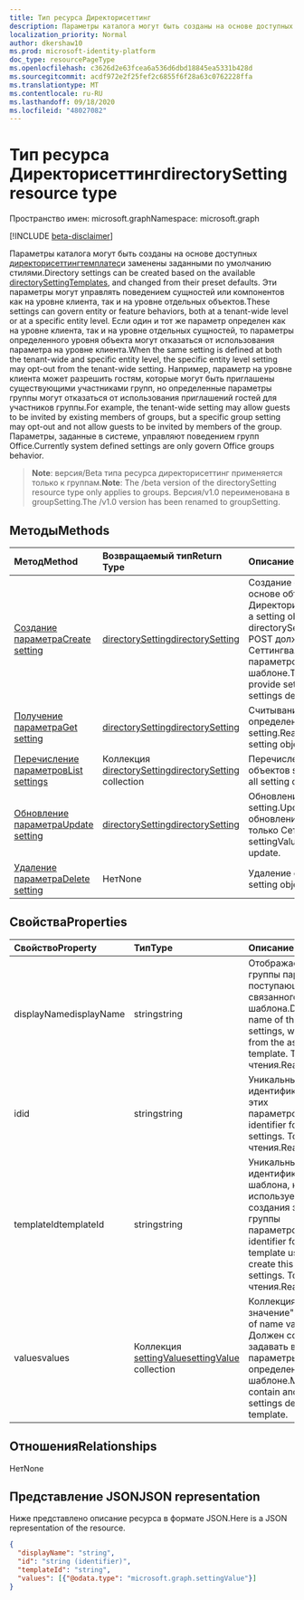 ```yaml
---
title: Тип ресурса Директорисеттинг
description: Параметры каталога могут быть созданы на основе доступных Директорисеттингтемплатес и заменены заданными по умолчанию стилями.
localization_priority: Normal
author: dkershaw10
ms.prod: microsoft-identity-platform
doc_type: resourcePageType
ms.openlocfilehash: c3626d2e63fcea6a536d6dbd18845ea5331b428d
ms.sourcegitcommit: acdf972e2f25fef2c6855f6f28a63c0762228ffa
ms.translationtype: MT
ms.contentlocale: ru-RU
ms.lasthandoff: 09/18/2020
ms.locfileid: "48027082"
---
```

# <a name="directorysetting-resource-type"></a><span data-ttu-id="5610d-103">Тип ресурса Директорисеттинг</span><span class="sxs-lookup"><span data-stu-id="5610d-103">directorySetting resource type</span></span>

<span data-ttu-id="5610d-104">Пространство имен: microsoft.graph</span><span class="sxs-lookup"><span data-stu-id="5610d-104">Namespace: microsoft.graph</span></span>

[!INCLUDE [beta-disclaimer](../../includes/beta-disclaimer.md)]

<span data-ttu-id="5610d-105">Параметры каталога могут быть созданы на основе доступных [директорисеттингтемплатес](directorysettingtemplate.md)и заменены заданными по умолчанию стилями.</span><span class="sxs-lookup"><span data-stu-id="5610d-105">Directory settings can be created based on the available [directorySettingTemplates](directorysettingtemplate.md), and changed from their preset defaults.</span></span> <span data-ttu-id="5610d-106">Эти параметры могут управлять поведением сущностей или компонентов как на уровне клиента, так и на уровне отдельных объектов.</span><span class="sxs-lookup"><span data-stu-id="5610d-106">These settings can govern entity or feature behaviors, both at a tenant-wide level or at a specific entity level.</span></span> <span data-ttu-id="5610d-107">Если один и тот же параметр определен как на уровне клиента, так и на уровне отдельных сущностей, то параметры определенного уровня объекта могут отказаться от использования параметра на уровне клиента.</span><span class="sxs-lookup"><span data-stu-id="5610d-107">When the same setting is defined at both the tenant-wide and specific entity level, the specific entity level setting may opt-out from the tenant-wide setting.</span></span>  <span data-ttu-id="5610d-108">Например, параметр на уровне клиента может разрешить гостям, которые могут быть приглашены существующими участниками групп, но определенные параметры группы могут отказаться от использования приглашений гостей для участников группы.</span><span class="sxs-lookup"><span data-stu-id="5610d-108">For example, the tenant-wide setting may allow guests to be invited by existing members of groups, but a specific group setting may opt-out and not allow guests to be invited by members of the group.</span></span> <span data-ttu-id="5610d-109">Параметры, заданные в системе, управляют поведением групп Office.</span><span class="sxs-lookup"><span data-stu-id="5610d-109">Currently system defined settings are only govern Office groups behavior.</span></span>

> <span data-ttu-id="5610d-110">**Note**: версия/Beta типа ресурса директорисеттинг применяется только к группам.</span><span class="sxs-lookup"><span data-stu-id="5610d-110">**Note**: The /beta version of the directorySetting resource type only applies to groups.</span></span> <span data-ttu-id="5610d-111">Версия/v1.0 переименована в groupSetting.</span><span class="sxs-lookup"><span data-stu-id="5610d-111">The /v1.0 version has been renamed to groupSetting.</span></span>

## <a name="methods"></a><span data-ttu-id="5610d-112">Методы</span><span class="sxs-lookup"><span data-stu-id="5610d-112">Methods</span></span>

| <span data-ttu-id="5610d-113">Метод</span><span class="sxs-lookup"><span data-stu-id="5610d-113">Method</span></span>           | <span data-ttu-id="5610d-114">Возвращаемый тип</span><span class="sxs-lookup"><span data-stu-id="5610d-114">Return Type</span></span>    |<span data-ttu-id="5610d-115">Описание</span><span class="sxs-lookup"><span data-stu-id="5610d-115">Description</span></span>|
|:---------------|:--------|:----------|
|[<span data-ttu-id="5610d-116">Создание параметра</span><span class="sxs-lookup"><span data-stu-id="5610d-116">Create setting</span></span>](../api/directorysetting-post-settings.md) | [<span data-ttu-id="5610d-117">directorySetting</span><span class="sxs-lookup"><span data-stu-id="5610d-117">directorySetting</span></span>](directorysetting.md) |<span data-ttu-id="5610d-118">Создание объекта Setting на основе объекта Директорисеттингтемплате.</span><span class="sxs-lookup"><span data-stu-id="5610d-118">Create a setting object based on a directorySettingTemplate.</span></span> <span data-ttu-id="5610d-119">Запрос POST должен предоставлять Сеттингвалуес для всех параметров, определенных в шаблоне.</span><span class="sxs-lookup"><span data-stu-id="5610d-119">The POST request must provide settingValues for all the settings defined in the template.</span></span>|
|[<span data-ttu-id="5610d-120">Получение параметра</span><span class="sxs-lookup"><span data-stu-id="5610d-120">Get setting</span></span>](../api/directorysetting-get.md) | [<span data-ttu-id="5610d-121">directorySetting</span><span class="sxs-lookup"><span data-stu-id="5610d-121">directorySetting</span></span>](directorysetting.md) |<span data-ttu-id="5610d-122">Считывание свойств определенного объекта setting.</span><span class="sxs-lookup"><span data-stu-id="5610d-122">Read properties of a specific setting object.</span></span>|
|[<span data-ttu-id="5610d-123">Перечисление параметров</span><span class="sxs-lookup"><span data-stu-id="5610d-123">List settings</span></span>](../api/directorysetting-list.md) | <span data-ttu-id="5610d-124">Коллекция [directorySetting](directorysetting.md)</span><span class="sxs-lookup"><span data-stu-id="5610d-124">[directorySetting](directorysetting.md) collection</span></span> |<span data-ttu-id="5610d-125">Перечисление свойств всех объектов setting.</span><span class="sxs-lookup"><span data-stu-id="5610d-125">List properties of all setting objects.</span></span>|
|[<span data-ttu-id="5610d-126">Обновление параметра</span><span class="sxs-lookup"><span data-stu-id="5610d-126">Update setting</span></span>](../api/directorysetting-update.md) | [<span data-ttu-id="5610d-127">directorySetting</span><span class="sxs-lookup"><span data-stu-id="5610d-127">directorySetting</span></span>](directorysetting.md)  |<span data-ttu-id="5610d-128">Обновление объекта setting.</span><span class="sxs-lookup"><span data-stu-id="5610d-128">Update a setting object.</span></span> <span data-ttu-id="5610d-129">В обновлении можно изменить только Сеттингвалуес.</span><span class="sxs-lookup"><span data-stu-id="5610d-129">Only settingValues can be changed in an update.</span></span>|
|[<span data-ttu-id="5610d-130">Удаление параметра</span><span class="sxs-lookup"><span data-stu-id="5610d-130">Delete setting</span></span>](../api/directorysetting-delete.md) | <span data-ttu-id="5610d-131">Нет</span><span class="sxs-lookup"><span data-stu-id="5610d-131">None</span></span> |<span data-ttu-id="5610d-132">Удаление объекта setting.</span><span class="sxs-lookup"><span data-stu-id="5610d-132">Delete a setting object.</span></span> |

## <a name="properties"></a><span data-ttu-id="5610d-133">Свойства</span><span class="sxs-lookup"><span data-stu-id="5610d-133">Properties</span></span>
| <span data-ttu-id="5610d-134">Свойство</span><span class="sxs-lookup"><span data-stu-id="5610d-134">Property</span></span>     | <span data-ttu-id="5610d-135">Тип</span><span class="sxs-lookup"><span data-stu-id="5610d-135">Type</span></span>   |<span data-ttu-id="5610d-136">Описание</span><span class="sxs-lookup"><span data-stu-id="5610d-136">Description</span></span>|
|:---------------|:--------|:----------|
|<span data-ttu-id="5610d-137">displayName</span><span class="sxs-lookup"><span data-stu-id="5610d-137">displayName</span></span>|<span data-ttu-id="5610d-138">string</span><span class="sxs-lookup"><span data-stu-id="5610d-138">string</span></span>|<span data-ttu-id="5610d-139">Отображаемое имя группы параметров, поступающих из связанного шаблона.</span><span class="sxs-lookup"><span data-stu-id="5610d-139">Display name of this group of settings, which comes from the associated template.</span></span> <span data-ttu-id="5610d-140">Только для чтения.</span><span class="sxs-lookup"><span data-stu-id="5610d-140">Read-only.</span></span>|
|<span data-ttu-id="5610d-141">id</span><span class="sxs-lookup"><span data-stu-id="5610d-141">id</span></span>|<span data-ttu-id="5610d-142">string</span><span class="sxs-lookup"><span data-stu-id="5610d-142">string</span></span>| <span data-ttu-id="5610d-143">Уникальный идентификатор для этих параметров.</span><span class="sxs-lookup"><span data-stu-id="5610d-143">Unique identifier for these settings.</span></span> <span data-ttu-id="5610d-144">Только для чтения.</span><span class="sxs-lookup"><span data-stu-id="5610d-144">Read-only.</span></span>|
|<span data-ttu-id="5610d-145">templateId</span><span class="sxs-lookup"><span data-stu-id="5610d-145">templateId</span></span>|<span data-ttu-id="5610d-146">string</span><span class="sxs-lookup"><span data-stu-id="5610d-146">string</span></span>| <span data-ttu-id="5610d-147">Уникальный идентификатор шаблона, который используется для создания этой группы параметров.</span><span class="sxs-lookup"><span data-stu-id="5610d-147">Unique identifier for the template used to create this group of settings.</span></span> <span data-ttu-id="5610d-148">Только для чтения.</span><span class="sxs-lookup"><span data-stu-id="5610d-148">Read-only.</span></span>|
|<span data-ttu-id="5610d-149">values</span><span class="sxs-lookup"><span data-stu-id="5610d-149">values</span></span>|<span data-ttu-id="5610d-150">Коллекция [settingValue](settingvalue.md)</span><span class="sxs-lookup"><span data-stu-id="5610d-150">[settingValue](settingvalue.md) collection</span></span>| <span data-ttu-id="5610d-151">Коллекция пар "имя-значение".</span><span class="sxs-lookup"><span data-stu-id="5610d-151">Collection of name value pairs.</span></span> <span data-ttu-id="5610d-152">Должен содержать и задавать все параметры, определенные в шаблоне.</span><span class="sxs-lookup"><span data-stu-id="5610d-152">Must contain and set all the settings defined in the template.</span></span>|

## <a name="relationships"></a><span data-ttu-id="5610d-153">Отношения</span><span class="sxs-lookup"><span data-stu-id="5610d-153">Relationships</span></span>
<span data-ttu-id="5610d-154">Нет</span><span class="sxs-lookup"><span data-stu-id="5610d-154">None</span></span>


## <a name="json-representation"></a><span data-ttu-id="5610d-155">Представление JSON</span><span class="sxs-lookup"><span data-stu-id="5610d-155">JSON representation</span></span>

<span data-ttu-id="5610d-156">Ниже представлено описание ресурса в формате JSON.</span><span class="sxs-lookup"><span data-stu-id="5610d-156">Here is a JSON representation of the resource.</span></span>

<!-- {
  "blockType": "resource",
  "optionalProperties": [

  ],
  "@odata.type": "microsoft.graph.directorySetting"
}-->

```json
{
  "displayName": "string",
  "id": "string (identifier)",
  "templateId": "string",
  "values": [{"@odata.type": "microsoft.graph.settingValue"}]
}

```

<!-- uuid: 8fcb5dbc-d5aa-4681-8e31-b001d5168d79
2015-10-25 14:57:30 UTC -->
<!--
{
  "type": "#page.annotation",
  "description": "directorySetting resource",
  "keywords": "",
  "section": "documentation",
  "tocPath": "",
  "suppressions": []
}
-->


